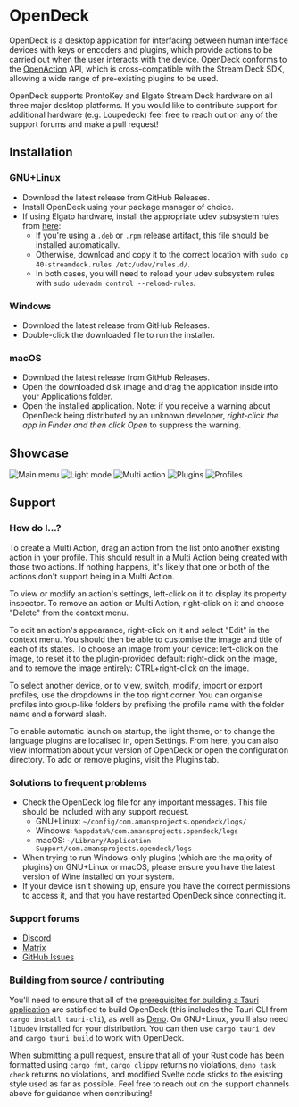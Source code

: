 # OpenDeck

OpenDeck is a desktop application for interfacing between human interface devices with keys or encoders and plugins, which provide actions to be carried out when the user interacts with the device. OpenDeck conforms to the [OpenAction](https://openaction.amansprojects.com/) API, which is cross-compatible with the Stream Deck SDK, allowing a wide range of pre-existing plugins to be used.

OpenDeck supports ProntoKey and Elgato Stream Deck hardware on all three major desktop platforms. If you would like to contribute support for additional hardware (e.g. Loupedeck) feel free to reach out on any of the support forums and make a pull request!

## Installation

### GNU+Linux

- Download the latest release from GitHub Releases.
- Install OpenDeck using your package manager of choice.
- If using Elgato hardware, install the appropriate udev subsystem rules from [here](https://raw.githubusercontent.com/streamduck-org/elgato-streamdeck/main/40-streamdeck.rules):
	- If you're using a `.deb` or `.rpm` release artifact, this file should be installed automatically.
	- Otherwise, download and copy it to the correct location with `sudo cp 40-streamdeck.rules /etc/udev/rules.d/`.
	- In both cases, you will need to reload your udev subsystem rules with `sudo udevadm control --reload-rules`.

### Windows

- Download the latest release from GitHub Releases.
- Double-click the downloaded file to run the installer.

### macOS

- Download the latest release from GitHub Releases.
- Open the downloaded disk image and drag the application inside into your Applications folder.
- Open the installed application. Note: if you receive a warning about OpenDeck being distributed by an unknown developer, *right-click the app in Finder and then click Open* to suppress the warning.

## Showcase

![Main menu](.github/readme/mainmenu.png)
![Light mode](.github/readme/lightmode.png)
![Multi action](.github/readme/multiaction.png)
![Plugins](.github/readme/plugins.png)
![Profiles](.github/readme/profiles.png)

## Support

### How do I...?

To create a Multi Action, drag an action from the list onto another existing action in your profile. This should result in a Multi Action being created with those two actions. If nothing happens, it's likely that one or both of the actions don't support being in a Multi Action.

To view or modify an action's settings, left-click on it to display its property inspector. To remove an action or Multi Action, right-click on it and choose "Delete" from the context menu.

To edit an action's appearance, right-click on it and select "Edit" in the context menu. You should then be able to customise the image and title of each of its states. To choose an image from your device: left-click on the image, to reset it to the plugin-provided default: right-click on the image, and to remove the image entirely: CTRL+right-click on the image.

To select another device, or to view, switch, modify, import or export profiles, use the dropdowns in the top right corner. You can organise profiles into group-like folders by prefixing the profile name with the folder name and a forward slash.

To enable automatic launch on startup, the light theme, or to change the language plugins are localised in, open Settings. From here, you can also view information about your version of OpenDeck or open the configuration directory. To add or remove plugins, visit the Plugins tab.

### Solutions to frequent problems

- Check the OpenDeck log file for any important messages. This file should be included with any support request.
	- GNU+Linux: `~/config/com.amansprojects.opendeck/logs/`
	- Windows: `%appdata%/com.amansprojects.opendeck/logs`
	- macOS: `~/Library/Application Support/com.amansprojects.opendeck/logs`
- When trying to run Windows-only plugins (which are the majority of plugins) on GNU+Linux or macOS, please ensure you have the latest version of Wine installed on your system.
- If your device isn't showing up, ensure you have the correct permissions to access it, and that you have restarted OpenDeck since connecting it.

### Support forums

- [Discord](https://discord.gg/26Nf8rHvaj)
- [Matrix](https://matrix.to/#/#opendeck:amansprojects.com)
- [GitHub Issues](https://github.com/ninjadev64/OpenDeck/issues)

### Building from source / contributing

You'll need to ensure that all of the [prerequisites for building a Tauri application](https://tauri.app/v1/guides/getting-started/prerequisites) are satisfied to build OpenDeck (this includes the Tauri CLI from `cargo install tauri-cli`), as well as [Deno](https://deno.com/). On GNU+Linux, you'll also need `libudev` installed for your distribution. You can then use `cargo tauri dev` and `cargo tauri build` to work with OpenDeck.

When submitting a pull request, ensure that all of your Rust code has been formatted using `cargo fmt`, `cargo clippy` returns no violations, `deno task check` returns no violations, and modified Svelte code sticks to the existing style used as far as possible. Feel free to reach out on the support channels above for guidance when contributing!
